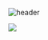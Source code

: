 ![header](https://capsule-render.vercel.app/api?type=slice)

<img src="https://capsule-render.vercel.app/api?type=waving&color=auto&height=200&section=header&text=SunYeong's Git!&fontSize=50" />


<!--
**ssunvibesonly/ssunvibesonly** is a ✨ _special_ ✨ repository because its `README.md` (this file) appears on your GitHub profile.

Here are some ideas to get you started:

- 🔭 I’m currently working on ...
- 🌱 I’m currently learning ...
- 👯 I’m looking to collaborate on ...
- 🤔 I’m looking for help with ...
- 💬 Ask me about ...
- 📫 How to reach me: ...
- 😄 Pronouns: ...
- ⚡ Fun fact: ...
-->
